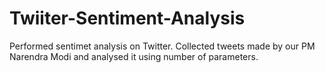 # Twiiter-Sentiment-Analysis
Performed sentimet analysis on Twitter.
Collected tweets made by our PM Narendra Modi and analysed it using number of parameters.
